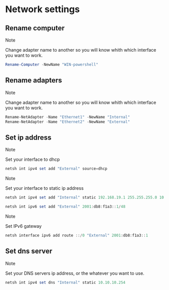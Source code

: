 # Network settings

## Rename computer

> [!NOTE]
> Change adapter name to another so you will know whith which interface you want to work.

```powershell
Rename-Computer -NewName "WIN-powershell"
```

## Rename adapters

> [!NOTE]
> Change adapter name to another so you will know whith which interface you want to work.

```powershell
Rename-NetAdapter -Name "Ethernet1" -NewName "Internal"
Rename-NetAdapter -Name "Ethernet2" -NewName "External"
```

## Set ip address

> [!NOTE]
> Set your interface to dhcp

```powershell
netsh int ipv4 set add "External" source=dhcp
```

> [!NOTE]
> Set your interface to static ip address

```powershell
netsh int ipv4 set add "Internal" static 192.168.19.1 255.255.255.0 10.10.10.254
```

```powershell
netsh int ipv6 set add "External" 2001:db8:f1a3::1/48
```

> [!NOTE]
> Set IPv6 gateway

```powershell
netsh interface ipv6 add route ::/0 "External" 2001:db8:f1a3::1
```

## Set dns server

> [!NOTE]
> Set your DNS servers ip address, or the whatever you want to use.

```powershell
netsh int ipv4 set dns "Internal" static 10.10.10.254
```
